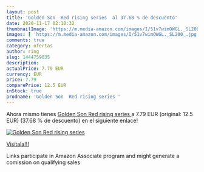 ```yaml
---
layout: post
title: 'Golden Son  Red rising series  al 37.68 % de descuento'
date: 2020-11-17 02:10:32
thumbnailImage: 'https://m.media-amazon.com/images/I/51v7wimOWGL._SL200_.jpg'
images: [ 'https://m.media-amazon.com/images/I/51v7wimOWGL._SL200_.jpg' ]
comments: true
category: ofertas
author: ring
slug: 1444759035
description:
actualPrice: 7.79 EUR
currency: EUR
price: 7.79
comparePrice: 12.5 EUR
inStock: true
prodname: 'Golden Son  Red rising series '
---
```


Ahora mismo tienes [Golden Son  Red rising series ](https://www.amazon.es/dp/1444759035/?tag=tolees-21) a 7.79 EUR (original: 12.5 EUR) (37.68 %  de descuento) en el siguiente enlace!

[![Golden Son  Red rising series ](https://m.media-amazon.com/images/I/51v7wimOWGL._SL200_.jpg)](https://www.amazon.es/dp/1444759035/?tag=tolees-21)

[Visítala!!!](https://www.amazon.es/dp/1444759035/?tag=tolees-21)

Links participate in Amazon Associate program and might generate a comission on qualifying sales

